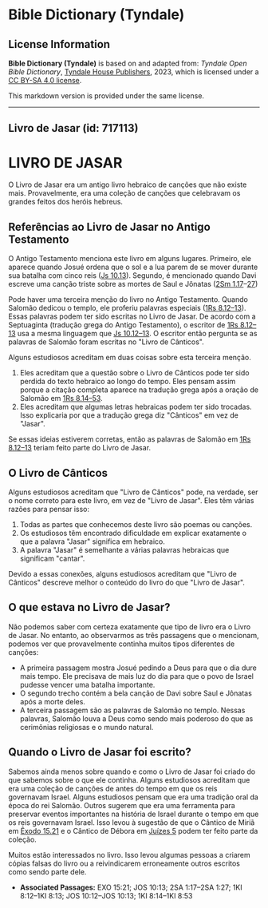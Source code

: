 # Bible Dictionary (Tyndale)

## License Information

**Bible Dictionary (Tyndale)** is based on and adapted from: _Tyndale Open Bible Dictionary_, [Tyndale House Publishers](https://tyndaleopenresources.com/), 2023, which is licensed under a [CC BY-SA 4.0 license](https://creativecommons.org/licenses/by-sa/4.0/legalcode.en).

This markdown version is provided under the same license.



--------------------------------

## Livro de Jasar (id: 717113)

LIVRO DE JASAR
==============

O Livro de Jasar era um antigo livro hebraico de canções que não existe mais. Provavelmente, era uma coleção de canções que celebravam os grandes feitos dos heróis hebreus.

Referências ao Livro de Jasar no Antigo Testamento
--------------------------------------------------

O Antigo Testamento menciona este livro em alguns lugares. Primeiro, ele aparece quando Josué ordena que o sol e a lua parem de se mover durante sua batalha com cinco reis ([Js 10\.13](https://ref.ly/Josh10:13)). Segundo, é mencionado quando Davi escreve uma canção triste sobre as mortes de Saul e Jônatas ([2Sm 1\.17](https://ref.ly/2Sam1:17-2Sam1:27)–[27](https://ref.ly/2Sam1:17-2Sam1:27))

Pode haver uma terceira menção do livro no Antigo Testamento. Quando Salomão dedicou o templo, ele proferiu palavras especiais ([1Rs 8\.12–13](https://ref.ly/1Kgs8:12-1Kgs8:13)). Essas palavras podem ter sido escritas no Livro de Jasar. De acordo com a Septuaginta (tradução grega do Antigo Testamento), o escritor de [1Rs 8\.12–13](https://ref.ly/1Kgs8:12-1Kgs8:13) usa a mesma linguagem que [Js 10\.12–13](https://ref.ly/Josh10:12-Josh10:13). O escritor então pergunta se as palavras de Salomão foram escritas no "Livro de Cânticos".

Alguns estudiosos acreditam em duas coisas sobre esta terceira menção.

1. Eles acreditam que a questão sobre o Livro de Cânticos pode ter sido perdida do texto hebraico ao longo do tempo. Eles pensam assim porque a citação completa aparece na tradução grega após a oração de Salomão em [1Rs 8\.14–53](https://ref.ly/1Kgs8:14-1Kgs8:53).
2. Eles acreditam que algumas letras hebraicas podem ter sido trocadas. Isso explicaria por que a tradução grega diz "Cânticos" em vez de "Jasar".

Se essas ideias estiverem corretas, então as palavras de Salomão em [1Rs 8\.12–13](https://ref.ly/1Kgs8:12-1Kgs8:13) teriam feito parte do Livro de Jasar.

O Livro de Cânticos
-------------------

Alguns estudiosos acreditam que "Livro de Cânticos" pode, na verdade, ser o nome correto para este livro, em vez de "Livro de Jasar". Eles têm várias razões para pensar isso:

1. Todas as partes que conhecemos deste livro são poemas ou canções.
2. Os estudiosos têm encontrado dificuldade em explicar exatamente o que a palavra "Jasar" significa em hebraico.
3. A palavra "Jasar" é semelhante a várias palavras hebraicas que significam "cantar".

Devido a essas conexões, alguns estudiosos acreditam que "Livro de Cânticos" descreve melhor o conteúdo do livro do que "Livro de Jasar".

O que estava no Livro de Jasar?
-------------------------------

Não podemos saber com certeza exatamente que tipo de livro era o Livro de Jasar. No entanto, ao observarmos as três passagens que o mencionam, podemos ver que provavelmente continha muitos tipos diferentes de canções:

* A primeira passagem mostra Josué pedindo a Deus para que o dia dure mais tempo. Ele precisava de mais luz do dia para que o povo de Israel pudesse vencer uma batalha importante.
* O segundo trecho contém a bela canção de Davi sobre Saul e Jônatas após a morte deles.
* A terceira passagem são as palavras de Salomão no templo. Nessas palavras, Salomão louva a Deus como sendo mais poderoso do que as cerimônias religiosas e o mundo natural.

Quando o Livro de Jasar foi escrito?
------------------------------------

Sabemos ainda menos sobre quando e como o Livro de Jasar foi criado do que sabemos sobre o que ele continha. Alguns estudiosos acreditam que era uma coleção de canções de antes do tempo em que os reis governavam Israel. Alguns estudiosos pensam que era uma tradição oral da época do rei Salomão. Outros sugerem que era uma ferramenta para preservar eventos importantes na história de Israel durante o tempo em que os reis governavam Israel. Isso levou à sugestão de que o Cântico de Miriã em [Êxodo 15\.21](https://ref.ly/Exod15:21) e o Cântico de Débora em [Juízes 5](https://ref.ly/Judg5:1-Judg5:31) podem ter feito parte da coleção.

Muitos estão interessados no livro. Isso levou algumas pessoas a criarem cópias falsas do livro ou a reivindicarem erroneamente outros escritos como sendo parte dele.

* **Associated Passages:** EXO 15:21; JOS 10:13; 2SA 1:17–2SA 1:27; 1KI 8:12–1KI 8:13; JOS 10:12–JOS 10:13; 1KI 8:14–1KI 8:53

